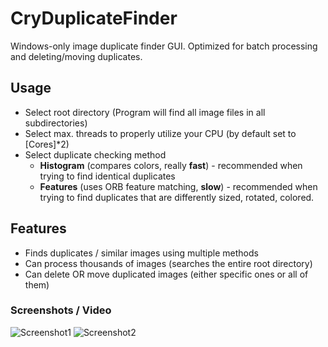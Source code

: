 # CryDuplicateFinder
Windows-only image duplicate finder GUI. Optimized for batch processing and deleting/moving duplicates.

## Usage
- Select root directory (Program will find all image files in all subdirectories)
- Select max. threads to properly utilize your CPU (by default set to [Cores]*2)
- Select duplicate checking method
  - **Histogram** (compares colors, really **fast**) - recommended when trying to find identical duplicates
  - **Features** (uses ORB feature matching, **slow**) - recommended when trying to find duplicates that are differently sized, rotated, colored.
  
 ## Features
 - Finds duplicates / similar images using multiple methods
 - Can process thousands of images (searches the entire root directory)
 - Can delete OR move duplicated images (either specific ones or all of them)

### Screenshots / Video
![Screenshot1](https://cryshana.me/f/gotQvMnpLGtm.png)
![Screenshot2](https://cryshana.me/f/lyVBEkmbXiTq.png)
